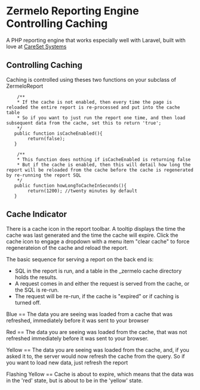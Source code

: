 Zermelo Reporting Engine Controlling Caching
========

A PHP reporting engine that works especially well with Laravel, built with love at [CareSet Systems](http://careset.com)


Controlling Caching
------------------

Caching is controlled using theses two functions on your subclass of ZermeloReport
```
    /**
    * If the cache is not enabled, then every time the page is reloaded the entire report is re-processed and put into the cache table
    * So if you want to just run the report one time, and then load subsequent data from the cache, set this to return 'true';
    */
   public function isCacheEnabled(){
        return(false);
   }

    /**
    * This function does nothing if isCacheEnabled is returning false
    * But if the cache is enabled, then this will detail how long the report will be reloaded from the cache before the cache is regenerated by re-running the report SQL
    */
   public function howLongToCacheInSeconds(){
        return(1200); //twenty minutes by default
   }
```

Cache Indicator
------------------

There is a cache icon in the report toolbar. A tooltip displays the time the cache was last generated and the time the cache will expire. Click the cache icon to engage a dropdown with a menu item "clear cache" to force regenerateion of the cache and reload the report.

The basic sequence for serving a report on the back end is: 

* SQL in the report is run, and a table in the \_zermelo cache directory holds the results.
* A request comes in and either the request is served from the cache, or the SQL is re-run. 
* The request will be re-run, if the cache is "expired" or if caching is turned off. 


Blue == The data you are seeing was loaded from a cache that was refreshed, immediately before it was sent to your browser

Red == The data you are seeing was loaded from the cache, that was not refreshed immediately before it was sent to your browser.

Yellow == The data you are seeing was loaded from the cache, and, if you asked it to, the server would now refresh the cache from the query. So if you want to load new data, just refresh the report

Flashing Yellow == Cache is about to expire, which means that the data was in the 'red' state, but is about to be in the 'yellow' state. 



